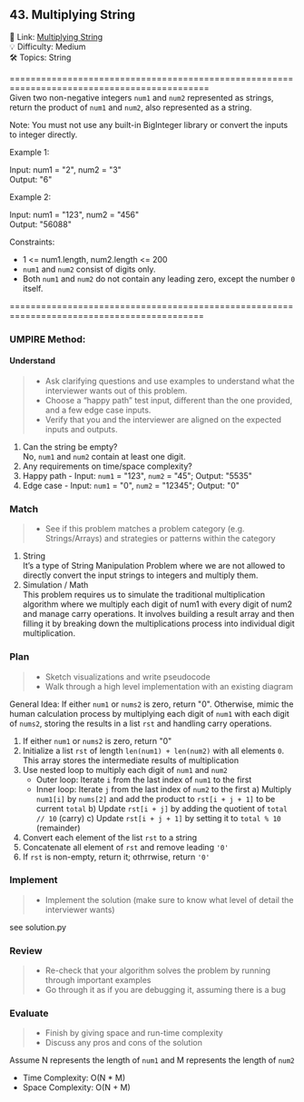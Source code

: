 ## 43. Multiplying String
🔗  Link: [Multiplying String](https://leetcode.com/problems/multiply-strings/description/)<br>
💡 Difficulty: Medium<br>
🛠️ Topics: String<br>

============================================================================================<br>
Given two non-negative integers `num1` and `num2` represented as strings, return the product of `num1` and `num2`, also represented as a string.

Note: You must not use any built-in BigInteger library or convert the inputs to integer directly.

 

Example 1:<br>

Input: num1 = "2", num2 = "3"<br>
Output: "6"<br>

Example 2:<br>

Input: num1 = "123", num2 = "456"<br>
Output: "56088"<br>
 

Constraints:<br>

- 1 <= num1.length, num2.length <= 200
- `num1` and `num2` consist of digits only.
- Both `num1` and `num2` do not contain any leading zero, except the number `0` itself.

===========================================================================================<br>
### UMPIRE Method:
#### Understand

> - Ask clarifying questions and use examples to understand what the interviewer wants out of this problem.
> - Choose a “happy path” test input, different than the one provided, and a few edge case inputs. 
> - Verify that you and the interviewer are aligned on the expected inputs and outputs.
1. Can the string be empty?<br>
   No, `num1` and `num2` contain at least one digit.<br>
2. Any requirements on time/space complexity?<br>
3. Happy path - Input: `num1` = "123", `num2` = "45"; Output: "5535"
5. Edge case - Input: `num1` = "0", `num2` = "12345"; Output: "0"

### Match
> - See if this problem matches a problem category (e.g. Strings/Arrays) and strategies or patterns within the category
1. String<br>
   It’s a type of String Manipulation Problem where we are not allowed to directly convert the input strings to integers and multiply them.
2. Simulation / Math<br>
   This problem requires us to simulate the traditional multiplication algorithm where we multiply each digit of num1 with every digit of num2 and manage carry operations.
   It involves building a result array and then filling it by breaking down the multiplications process into individual digit multiplication.
   
### Plan
> - Sketch visualizations and write pseudocode
> - Walk through a high level implementation with an existing diagram

General Idea: If either `num1` or `nums2` is zero, return "0". Otherwise, mimic the human calculation process by multiplying each digit of `num1` with each digit of `nums2`, storing the results in a list `rst` and handling carry operations.<br>

1) If either `num1` or `nums2` is zero, return "0"
2) Initialize a list `rst` of length `len(num1) + len(num2)` with all elements `0`. This array stores the intermediate results of multiplication
3) Use nested loop to multiply each digit of `num1` and `num2`
   - Outer loop: Iterate `i` from the last index of `num1` to the first
   - Inner loop: Iterate `j` from the last index of `num2` to the first
   a) Multiply `num1[i]` by `nums[2]` and add the product to `rst[i + j + 1]` to be current `total`
   b) Update `rst[i + j]` by adding the quotient of `total // 10` (carry)
   c) Update `rst[i + j + 1]` by  setting it to `total % 10` (remainder)
6) Convert each element of the list `rst` to a string
7) Concatenate all element of `rst` and remove leading `'0'`
8) If `rst` is non-empty, return it; othrrwise, return `'0'`
    
### Implement
> - Implement the solution (make sure to know what level of detail the interviewer wants)

see solution.py

### Review
> - Re-check that your algorithm solves the problem by running through important examples
> - Go through it as if you are debugging it, assuming there is a bug
### Evaluate
> - Finish by giving space and run-time complexity
> - Discuss any pros and cons of the solution

Assume N represents the length of `num1` and M represents the length of `num2`

- Time Complexity: O(N * M)
- Space Complexity: O(N + M)
